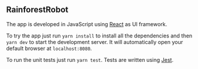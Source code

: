 ## RainforestRobot

The app is developed in JavaScript using [React](https://reactjs.org/) as UI framework.

To try the app just run `yarn install` to install all the dependencies and then `yarn dev` to start the development server.
It will automatically open your default browser at `localhost:8080`.



To run the unit tests just run `yarn test`. Tests are written using [Jest](https://jestjs.io/).
